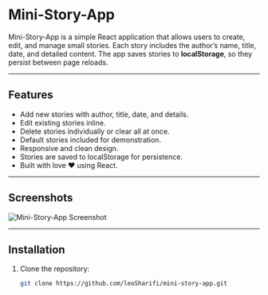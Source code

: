 # Mini-Story-App

Mini-Story-App is a simple React application that allows users to create, edit, and manage small stories. Each story includes the author’s name, title, date, and detailed content. The app saves stories to **localStorage**, so they persist between page reloads.

---

## Features

- Add new stories with author, title, date, and details.
- Edit existing stories inline.
- Delete stories individually or clear all at once.
- Default stories included for demonstration.
- Responsive and clean design.
- Stories are saved to localStorage for persistence.
- Built with love ❤️ using React.

---

## Screenshots

<!-- You can add screenshots here -->

![Mini-Story-App Screenshot](link-to-your-screenshot.png)

---

## Installation

1. Clone the repository:
   ```bash
   git clone https://github.com/leoSharifi/mini-story-app.git
   ```
